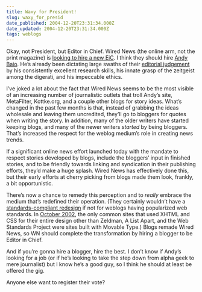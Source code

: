 ```yaml
---
title: Waxy for President!
slug: waxy_for_presid
date_published: 2004-12-20T23:31:34.000Z
date_updated: 2004-12-20T23:31:34.000Z
tags: weblogs
---
```


Okay, not President, but Editor in Chief. Wired News (the online arm, not the print magazine) is [looking to hire a new EiC](http://www.craigslist.org/wri/52569791.html). I think they should hire [Andy Baio](http://www.waxy.org). He’s already been dictating large swaths of their [editorial judgement](http://news.google.com/news?q=%22waxy.org%22) by his consistently excellent research skills, his innate grasp of the zeitgeist among the digerati, and his impeccable ethics.

I’ve joked a lot about the fact that Wired News seems to be the most visible of an increasing number of journalistic outlets that troll Andy’s site, MetaFilter, Kottke.org, and a couple other blogs for story ideas. What’s changed in the past few months is that, instead of grabbing the ideas wholesale and leaving them uncredited, they’ll go to bloggers for quotes when writing the story. In addition, many of the older writers have started keeping blogs, and many of the newer writers *started* by being bloggers. That’s increased the respect for the weblog medium’s role in creating news trends.

If a significant online news effort launched today with the mandate to respect stories developed by blogs, include the bloggers’ input in finished stories, and to be friendly towards linking and syndication in their publishing efforts, they’d make a huge splash. Wired News has effectively done this, but their early efforts at cherry picking from blogs made them look, frankly, a bit opportunistic.

There’s now a chance to remedy this perception and to *really* embrace the medium that’s redefined their operation. (They certainly wouldn’t have a [standards-compliant redesign](http://www.stopdesign.com/portfolio/web_interface/wired_news.html) if not for weblogs having popularized web standards. In [October 2002](http://www.wired.com/news/explanation.html), the only common sites that used XHTML and CSS for their entire design other than Zeldman, A List Apart, and the Web Standards Project were sites built with Movable Type.) Blogs remade Wired News, so WN should complete the transformation by hiring a blogger to be Editor in Chief.

And if you’re gonna hire a blogger, hire the best. I don’t know if Andy’s looking for a job (or if he’s looking to take the step down from alpha geek to mere journalist) but I know he’s a good guy, so I think he should at least be offered the gig.

Anyone else want to register their vote?
